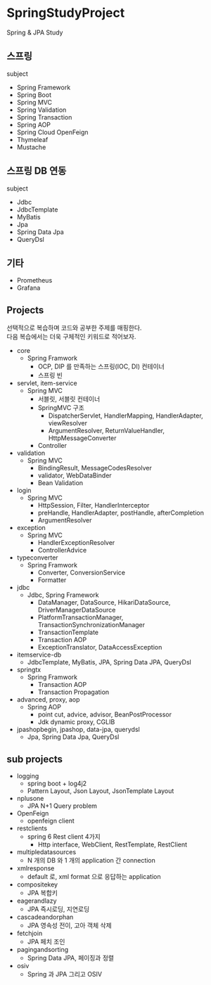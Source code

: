 # SpringStudyProject
  
Spring & JPA Study

## 스프링
  
subject  
- Spring Framework
- Spring Boot
- Spring MVC
- Spring Validation
- Spring Transaction
- Spring AOP
- Spring Cloud OpenFeign
- Thymeleaf
- Mustache


## 스프링 DB 연동
  
subject  
- Jdbc
- JdbcTemplate
- MyBatis
- Jpa
- Spring Data Jpa
- QueryDsl


## 기타
  
- Prometheus
- Grafana


## Projects
선택적으로 복습하며 코드와 공부한 주제를 매핑한다.  
다음 복습에서는 더욱 구체적인 키워드로 적어보자.  
  
- core
  - Spring Framwork
    - OCP, DIP 를 만족하는 스프링(IOC, DI) 컨테이너
    - 스프링 빈
- servlet, item-service
  - Spring MVC
    - 서블릿, 서블릿 컨테이너
    - SpringMVC 구조
      - DispatcherServlet, HandlerMapping, HandlerAdapter, viewResolver
      - ArgumentResolver, ReturnValueHandler, HttpMessageConverter
    - Controller
- validation
  - Spring MVC
    - BindingResult, MessageCodesResolver
    - validator, WebDataBinder
    - Bean Validation
- login
  - Spring MVC
    - HttpSession, Filter, HandlerInterceptor
    - preHandle, HandlerAdapter, postHandle, afterCompletion
    - ArgumentResolver
- exception
  - Spring MVC
    - HandlerExceptionResolver
    - ControllerAdvice
- typeconverter
  - Spring Framwork
    - Converter, ConversionService
    - Formatter
- jdbc
  - Jdbc, Spring Framework
    - DataManager, DataSource, HikariDataSource, DriverManagerDataSource
    - PlatformTransactionManager, TransactionSynchronizationManager
    - TransactionTemplate
    - Transaction AOP
    - ExceptionTranslator, DataAccessException
- itemservice-db
  - JdbcTemplate, MyBatis, JPA, Spring Data JPA, QueryDsl
- springtx
  - Spring Framwork
    - Transaction AOP
    - Transaction Propagation
- advanced, proxy, aop
  - Spring AOP
    - point cut, advice, advisor, BeanPostProcessor
    - Jdk dynamic proxy, CGLIB
- jpashopbegin, jpashop, data-jpa, querydsl
  - Jpa, Spring Data Jpa, QueryDsl

## sub projects
- logging
  - spring boot + log4j2
  - Pattern Layout, Json Layout, JsonTemplate Layout
- nplusone
  - JPA N+1 Query problem
- OpenFeign
  - openfeign client
- restclients
  - spring 6 Rest client 4가지
    - Http interface, WebClient, RestTemplate, RestClient
- multipledatasources
  - N 개의 DB 와 1 개의 application 간 connection
- xmlresponse
  - default 로, xml format 으로 응답하는 application
- compositekey
  - JPA 복합키
- eagerandlazy
  - JPA 즉시로딩, 지연로딩
- cascadeandorphan
  - JPA 영속성 전이, 고아 객체 삭제
- fetchjoin
  - JPA 페치 조인
- pagingandsorting
  - Spring Data JPA, 페이징과 정렬
- osiv
  - Spring 과 JPA 그리고 OSIV
